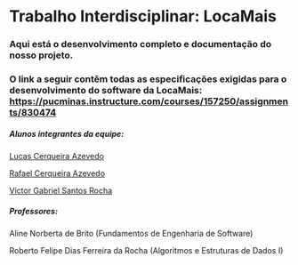 # Trabalho Interdisciplinar: LocaMais
 
### Aqui está o desenvolvimento completo e documentação do nosso projeto. 

### O link a seguir contêm todas as especificações exigidas para o desenvolvimento do software da LocaMais: https://pucminas.instructure.com/courses/157250/assignments/830474

##### Alunos integrantes da equipe: 

[Lucas Cerqueira Azevedo](https://github.com/lucascazevedo)

[Rafael Cerqueira Azevedo](https://github.com/rafcaz)

[Victor Gabriel Santos Rocha](https://github.com/visantws)

##### Professores:

Aline Norberta de Brito (Fundamentos de Engenharia de Software)

Roberto Felipe Dias Ferreira da Rocha (Algoritmos e Estruturas de Dados I)
